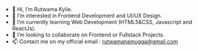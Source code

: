 - 👋 Hi, I’m Rutwama Kylie.
- 👀 I’m interested in Frontend Development and UI/UX Design.
- 🌱 I’m currently learning Web Development (HTML5&CSS, Javascript and ReactJs).
- 💞️ I’m looking to collaborate on Frontend or Fullstack Projects.
- 📫 Contact me on my official email : rutwamanamugga@gmail.com

<!---
Rutwama/Rutwama is a ✨ special ✨ repository because its `README.md` (this file) appears on your GitHub profile.
You can click the Preview link to take a look at your changes.
--->
